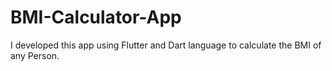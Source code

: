 # BMI-Calculator-App
I developed this app using Flutter and Dart language to calculate the BMI of any Person.
